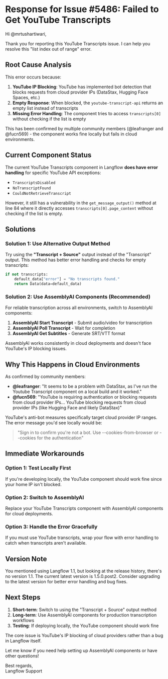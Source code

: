 # Response for Issue #5486: Failed to Get YouTube Transcripts

Hi @mrtushartiwari,

Thank you for reporting this YouTube Transcripts issue. I can help you resolve this "list index out of range" error.

## Root Cause Analysis

This error occurs because:
1. **YouTube IP Blocking**: YouTube has implemented bot detection that blocks requests from cloud provider IPs (DataStax, Hugging Face Spaces, etc.)
2. **Empty Response**: When blocked, the `youtube-transcript-api` returns an empty list instead of transcripts
3. **Missing Error Handling**: The component tries to access `transcripts[0]` without checking if the list is empty

This has been confirmed by multiple community members (@leafranger and @fucn569) - the component works fine locally but fails in cloud environments.

## Current Component Status

The current YouTube Transcripts component in Langflow **does have error handling** for specific YouTube API exceptions:
- `TranscriptsDisabled`
- `NoTranscriptFound` 
- `CouldNotRetrieveTranscript`

However, it still has a vulnerability in the `get_message_output()` method at line 84 where it directly accesses `transcripts[0].page_content` without checking if the list is empty.

## Solutions

### Solution 1: Use Alternative Output Method
Try using the **"Transcript + Source"** output instead of the "Transcript" output. This method has better error handling and checks for empty transcripts:

```python
if not transcripts:
    default_data["error"] = "No transcripts found."
    return Data(data=default_data)
```

### Solution 2: Use AssemblyAI Components (Recommended)
For reliable transcription across all environments, switch to AssemblyAI components:

1. **AssemblyAI Start Transcript** - Submit audio/video for transcription
2. **AssemblyAI Poll Transcript** - Wait for completion  
3. **AssemblyAI Get Subtitles** - Generate SRT/VTT format

AssemblyAI works consistently in cloud deployments and doesn't face YouTube's IP blocking issues.

## Why This Happens in Cloud Environments

As confirmed by community members:
- **@leafranger**: "It seems to be a problem with DataStax, as I've run the Youtube Transcript component on a local build and it worked."
- **@fucn569**: "YouTube is requiring authentication or blocking requests from cloud provider IPs... YouTube blocking requests from cloud provider IPs (like Hugging Face and likely DataStax)"

YouTube's anti-bot measures specifically target cloud provider IP ranges. The error message you'd see locally would be:
> "Sign in to confirm you're not a bot. Use --cookies-from-browser or --cookies for the authentication"

## Immediate Workarounds

### Option 1: Test Locally First
If you're developing locally, the YouTube component should work fine since your home IP isn't blocked.

### Option 2: Switch to AssemblyAI
Replace your YouTube Transcripts component with AssemblyAI components for cloud deployments.

### Option 3: Handle the Error Gracefully
If you must use YouTube transcripts, wrap your flow with error handling to catch when transcripts aren't available.

## Version Note

You mentioned using Langflow 1.1, but looking at the release history, there's no version 1.1. The current latest version is 1.5.0.post2. Consider upgrading to the latest version for better error handling and bug fixes.

## Next Steps

1. **Short-term**: Switch to using the "Transcript + Source" output method
2. **Long-term**: Use AssemblyAI components for production transcription workflows  
3. **Testing**: If deploying locally, the YouTube component should work fine

The core issue is YouTube's IP blocking of cloud providers rather than a bug in Langflow itself.

Let me know if you need help setting up AssemblyAI components or have other questions!

Best regards,  
Langflow Support